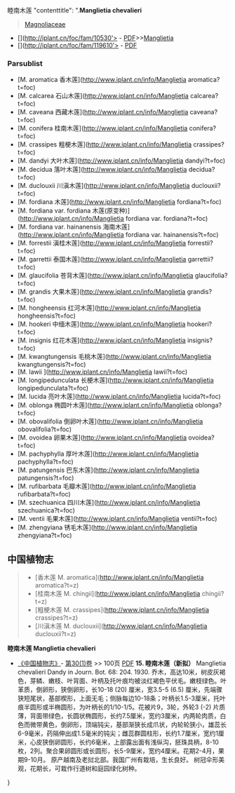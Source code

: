 睦南木莲   "contenttitle": ".**Manglietia chevalieri**

> [Magnoliaceae](http://www.iplant.cn/info/Magnoliaceae?t=foc)
* [](http://iplant.cn/foc/fam/10530'> - [PDF](http://iplant.cn/foc/pdf/Magnoliaceae.pdf)>>[Manglietia](http://www.iplant.cn/info/Manglietia?t=foc)
* [](http://iplant.cn/foc/fam/119610'> - [PDF](http://www.iplant.cn/foc/pdf/Manglietia.pdf)

### Parsublist

* [M.  aromatica  香木莲](http://www.iplant.cn/info/Manglietia aromatica?t=foc)
* [M.  calcarea  石山木莲](http://www.iplant.cn/info/Manglietia calcarea?t=foc)
* [M.  caveana  西藏木莲](http://www.iplant.cn/info/Manglietia caveana?t=foc)
* [M.  conifera  桂南木莲](http://www.iplant.cn/info/Manglietia conifera?t=foc)
* [M.  crassipes  粗梗木莲](http://www.iplant.cn/info/Manglietia crassipes?t=foc)
* [M.  dandyi  大叶木莲](http://www.iplant.cn/info/Manglietia dandyi?t=foc)
* [M.  decidua  落叶木莲](http://www.iplant.cn/info/Manglietia decidua?t=foc)
* [M.  duclouxii  川滇木莲](http://www.iplant.cn/info/Manglietia duclouxii?t=foc)
* [M.  fordiana  木莲](http://www.iplant.cn/info/Manglietia fordiana?t=foc)
* [M.  fordiana var. fordiana  木莲(原变种)](http://www.iplant.cn/info/Manglietia fordiana var. fordiana?t=foc)
* [M.  fordiana var. hainanensis  海南木莲](http://www.iplant.cn/info/Manglietia fordiana var. hainanensis?t=foc)
* [M.  forrestii  滇桂木莲](http://www.iplant.cn/info/Manglietia forrestii?t=foc)
* [M.  garrettii  泰国木莲](http://www.iplant.cn/info/Manglietia garrettii?t=foc)
* [M.  glaucifolia  苍背木莲](http://www.iplant.cn/info/Manglietia glaucifolia?t=foc)
* [M.  grandis  大果木莲](http://www.iplant.cn/info/Manglietia grandis?t=foc)
* [M.  hongheensis  红河木莲](http://www.iplant.cn/info/Manglietia hongheensis?t=foc)
* [M.  hookeri  中缅木莲](http://www.iplant.cn/info/Manglietia hookeri?t=foc)
* [M.  insignis  红花木莲](http://www.iplant.cn/info/Manglietia insignis?t=foc)
* [M.  kwangtungensis  毛桃木莲](http://www.iplant.cn/info/Manglietia kwangtungensis?t=foc)
* [M.  lawii  ](http://www.iplant.cn/info/Manglietia lawii?t=foc)
* [M.  longipedunculata  长梗木莲](http://www.iplant.cn/info/Manglietia longipedunculata?t=foc)
* [M.  lucida  亮叶木莲](http://www.iplant.cn/info/Manglietia lucida?t=foc)
* [M.  oblonga  椭圆叶木莲](http://www.iplant.cn/info/Manglietia oblonga?t=foc)
* [M.  obovalifolia  倒卵叶木莲](http://www.iplant.cn/info/Manglietia obovalifolia?t=foc)
* [M.  ovoidea  卵果木莲](http://www.iplant.cn/info/Manglietia ovoidea?t=foc)
* [M.  pachyphylla  厚叶木莲](http://www.iplant.cn/info/Manglietia pachyphylla?t=foc)
* [M.  patungensis  巴东木莲](http://www.iplant.cn/info/Manglietia patungensis?t=foc)
* [M.  rufibarbata  毛瓣木莲](http://www.iplant.cn/info/Manglietia rufibarbata?t=foc)
* [M.  szechuanica  四川木莲](http://www.iplant.cn/info/Manglietia szechuanica?t=foc)
* [M.  ventii  毛果木莲](http://www.iplant.cn/info/Manglietia ventii?t=foc)
* [M.  zhengyiana  锈毛木莲](http://www.iplant.cn/info/Manglietia zhengyiana?t=foc)

## 中国植物志

> * [香木莲  M.  aromatica](http://www.iplant.cn/info/Manglietia aromatica?t=z)
> * [桂南木莲  M.  chingii](http://www.iplant.cn/info/Manglietia chingii?t=z)
> * [粗梗木莲  M.  crassipes](http://www.iplant.cn/info/Manglietia crassipes?t=z)
> * [川滇木莲  M.  duclouxii](http://www.iplant.cn/info/Manglietia duclouxii?t=z)

**睦南木莲 Manglietia chevalieri**

* [《中国植物志》](http://www.iplant.cn/frps)- [第30(1)卷](http://www.iplant.cn/frps/vol/30(1)) >> 100页 [PDF](http://www.iplant.cn/frps/pdf/30(1)/100.PDF)
**15. 睦南木莲（新拟）**
Manglietia chevalieri Dandy in Journ. Bot. 68: 204. 1930.
乔木，高达10米，树皮灰褐色，芽鳞、嫩枝、叶背面、叶柄及托叶痕均被淡红褐色平伏毛。嫩枝绿色。叶革质，倒卵形，狭倒卵形，长10-18 (20) 厘米，宽3.5-5 (6.5) 厘米，先端骤狭短尾状，基部楔形，上面无毛；侧脉每边10-18条；叶柄长1.5-3厘米，托叶痕半圆形或半椭圆形，为叶柄长的1/10-1/5。花被片9，3轮，外轮3 (-2) 片质薄，背面带绿色，长圆状椭圆形，长约7.5厘米，宽约3厘米，内两轮肉质，白色而微带黄色，倒卵形，顶端钝尖，基部渐狭长成爪状，内轮轮狭小，雄蕊长6-9毫米，药隔伸出成1.5毫米的钝尖；雌蕊群圆柱形，长约1.7厘米，宽约1厘米，心皮狭倒卵圆形，长约6毫米，上部露出面有浅纵沟，胚珠具柄，8-10枚，2列。聚合果卵圆形或长圆形，长5-9厘米，宽约4厘米。花期2-4月，果期9-10月。
原产越南及老挝北部。我国广州有栽培，生长良好。
树冠伞形美观，花期长，可栽作行道树和庭园绿化树种。

}